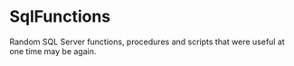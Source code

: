 # SqlFunctions
Random SQL Server functions, procedures and scripts that were useful at one time may be again.
